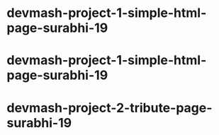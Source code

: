 # devmash-project-1-simple-html-page-surabhi-19
# devmash-project-1-simple-html-page-surabhi-19
# devmash-project-2-tribute-page-surabhi-19
